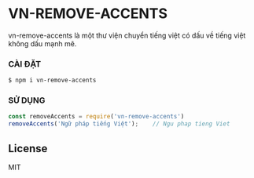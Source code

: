 # VN-REMOVE-ACCENTS
vn-remove-accents là một thư viện chuyển tiếng việt có dấu về tiếng việt không dấu mạnh mẽ.

### CÀI ĐẶT

```sh
$ npm i vn-remove-accents
```

### SỬ DỤNG

```js
const removeAccents = require('vn-remove-accents')
removeAccents('Ngữ pháp tiếng Việt');    // Ngu phap tieng Viet
```

License
----

MIT